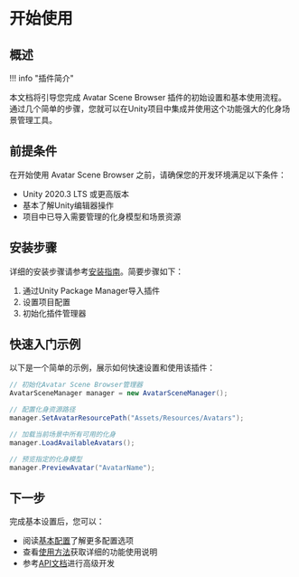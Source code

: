 # 开始使用

## 概述
!!! info "插件简介"

 本文档将引导您完成 Avatar Scene Browser 插件的初始设置和基本使用流程。通过几个简单的步骤，您就可以在Unity项目中集成并使用这个功能强大的化身场景管理工具。

## 前提条件

在开始使用 Avatar Scene Browser 之前，请确保您的开发环境满足以下条件：

- Unity 2020.3 LTS 或更高版本
- 基本了解Unity编辑器操作
- 项目中已导入需要管理的化身模型和场景资源

## 安装步骤

详细的安装步骤请参考[安装指南](installation.md)。简要步骤如下：

1. 通过Unity Package Manager导入插件
2. 设置项目配置
3. 初始化插件管理器

## 快速入门示例

以下是一个简单的示例，展示如何快速设置和使用该插件：

```csharp
// 初始化Avatar Scene Browser管理器
AvatarSceneManager manager = new AvatarSceneManager();

// 配置化身资源路径
manager.SetAvatarResourcePath("Assets/Resources/Avatars");

// 加载当前场景中所有可用的化身
manager.LoadAvailableAvatars();

// 预览指定的化身模型
manager.PreviewAvatar("AvatarName");
```

## 下一步

完成基本设置后，您可以：

- 阅读[基本配置](configuration.md)了解更多配置选项
- 查看[使用方法](usage.md)获取详细的功能使用说明
- 参考[API文档](runtime-api.md)进行高级开发 